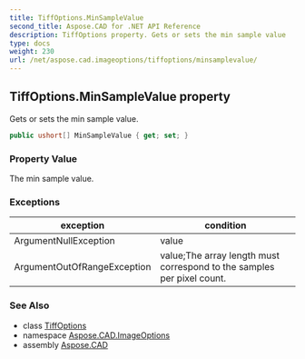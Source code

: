 ```yaml
---
title: TiffOptions.MinSampleValue
second_title: Aspose.CAD for .NET API Reference
description: TiffOptions property. Gets or sets the min sample value
type: docs
weight: 230
url: /net/aspose.cad.imageoptions/tiffoptions/minsamplevalue/
---
```

## TiffOptions.MinSampleValue property

Gets or sets the min sample value.

```csharp
public ushort[] MinSampleValue { get; set; }
```

### Property Value

The min sample value.

### Exceptions

| exception | condition |
| --- | --- |
| ArgumentNullException | value |
| ArgumentOutOfRangeException | value;The array length must correspond to the samples per pixel count. |

### See Also

* class [TiffOptions](../)
* namespace [Aspose.CAD.ImageOptions](../../tiffoptions/)
* assembly [Aspose.CAD](../../../)


